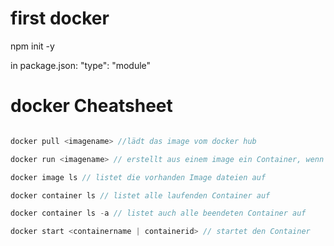 # first docker

npm init -y

in package.json:
"type": "module"

# docker Cheatsheet

```javascript

docker pull <imagename> //lädt das image vom docker hub

docker run <imagename> // erstellt aus einem image ein Container, wenn das Image Lokal nicht vorhanden ist versucht docker es aus dem Hub zu laden

docker image ls // listet die vorhanden Image dateien auf

docker container ls // listet alle laufenden Container auf

docker container ls -a // listet auch alle beendeten Container auf

docker start <containername | containerid> // startet den Container

```
